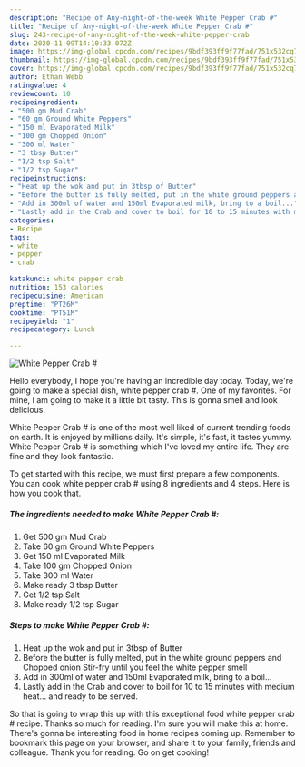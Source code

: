 ```yaml
---
description: "Recipe of Any-night-of-the-week White Pepper Crab #"
title: "Recipe of Any-night-of-the-week White Pepper Crab #"
slug: 243-recipe-of-any-night-of-the-week-white-pepper-crab
date: 2020-11-09T14:10:33.072Z
image: https://img-global.cpcdn.com/recipes/9bdf393ff9f77fad/751x532cq70/white-pepper-crab-recipe-main-photo.jpg
thumbnail: https://img-global.cpcdn.com/recipes/9bdf393ff9f77fad/751x532cq70/white-pepper-crab-recipe-main-photo.jpg
cover: https://img-global.cpcdn.com/recipes/9bdf393ff9f77fad/751x532cq70/white-pepper-crab-recipe-main-photo.jpg
author: Ethan Webb
ratingvalue: 4
reviewcount: 10
recipeingredient:
- "500 gm Mud Crab"
- "60 gm Ground White Peppers"
- "150 ml Evaporated Milk"
- "100 gm Chopped Onion"
- "300 ml Water"
- "3 tbsp Butter"
- "1/2 tsp Salt"
- "1/2 tsp Sugar"
recipeinstructions:
- "Heat up the wok and put in 3tbsp of Butter"
- "Before the butter is fully melted, put in the white ground peppers and Chopped onion Stir-fry until you feel the white pepper smell"
- "Add in 300ml of water and 150ml Evaporated milk, bring to a boil..."
- "Lastly add in the Crab and cover to boil for 10 to 15 minutes with medium heat... and ready to be served."
categories:
- Recipe
tags:
- white
- pepper
- crab

katakunci: white pepper crab 
nutrition: 153 calories
recipecuisine: American
preptime: "PT26M"
cooktime: "PT51M"
recipeyield: "1"
recipecategory: Lunch

---
```



![White Pepper Crab #](https://img-global.cpcdn.com/recipes/9bdf393ff9f77fad/751x532cq70/white-pepper-crab-recipe-main-photo.jpg)

Hello everybody, I hope you're having an incredible day today. Today, we're going to make a special dish, white pepper crab #. One of my favorites. For mine, I am going to make it a little bit tasty. This is gonna smell and look delicious.

White Pepper Crab # is one of the most well liked of current trending foods on earth. It is enjoyed by millions daily. It's simple, it's fast, it tastes yummy. White Pepper Crab # is something which I've loved my entire life. They are fine and they look fantastic.




To get started with this recipe, we must first prepare a few components. You can cook white pepper crab # using 8 ingredients and 4 steps. Here is how you cook that.

<!--inarticleads1-->

##### The ingredients needed to make White Pepper Crab #:

1. Get 500 gm Mud Crab
1. Take 60 gm Ground White Peppers
1. Get 150 ml Evaporated Milk
1. Take 100 gm Chopped Onion
1. Take 300 ml Water
1. Make ready 3 tbsp Butter
1. Get 1/2 tsp Salt
1. Make ready 1/2 tsp Sugar




<!--inarticleads2-->

##### Steps to make White Pepper Crab #:

1. Heat up the wok and put in 3tbsp of Butter
1. Before the butter is fully melted, put in the white ground peppers and Chopped onion Stir-fry until you feel the white pepper smell
1. Add in 300ml of water and 150ml Evaporated milk, bring to a boil...
1. Lastly add in the Crab and cover to boil for 10 to 15 minutes with medium heat... and ready to be served.




So that is going to wrap this up with this exceptional food white pepper crab # recipe. Thanks so much for reading. I'm sure you will make this at home. There's gonna be interesting food in home recipes coming up. Remember to bookmark this page on your browser, and share it to your family, friends and colleague. Thank you for reading. Go on get cooking!
